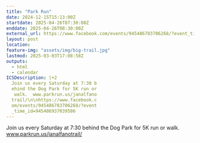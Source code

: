 ```yaml
---
title: "Park Run"
date: 2024-12-15T15:13:00Z
startdate: 2025-04-26T07:30:00Z
enddate: 2025-04-26T08:30:00Z
external_url: https://www.facebook.com/events/945486783706268/?event_time_id=945486937039586
layout: post
location: 
feature-img: "assets/img/big-trail.jpg"
lastmod: 2025-03-03T17:08:58Z
outputs:
  - html
  - calendar
ICSDescription: |+2
  Join us every Saturday at 7:30 b  ehind the Dog Park for 5K run or   walk.  www.parkrun.us/janalfano  trail/\n\nhttps://www.facebook.c  om/events/945486783706268/?event  _time_id=945486937039586
---
```


Join us every Saturday at 7&#58;30 behind the Dog Park for 5K run or walk.  www.parkrun.us/janalfanotrail/<br>
  <br>
  
